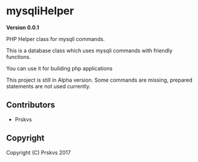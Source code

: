 # mysqliHelper

**Version 0.0.1**

PHP Helper class for mysqli commands.

This is a database class which uses mysqli commands with friendly functions.

You can use it for building php applications

This project is still in Alpha version. Some commands are missing, prepared statements are not used currently.

Contributors
---

- Prskvs

Copyright
---

Copyright (C) Prskvs 2017
